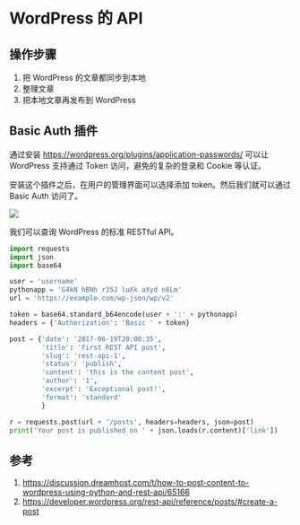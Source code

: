 # WordPress 的 API

<!--
ID: 35f87c5a-377d-4745-82a1-5f312d2934d7
Status: draft
Date: 2019-10-10T00:00:00
Modified: 2020-05-28T14:09:32
wp_id: 1197
-->

## 操作步骤

1. 把 WordPress 的文章都同步到本地
2. 整理文章
3. 把本地文章再发布到 WordPress

## Basic Auth 插件

通过安装 https://wordpress.org/plugins/application-passwords/ 可以让 WordPress 支持通过 Token 访问，避免的复杂的登录和 Cookie 等认证。

安装这个插件之后，在用户的管理界面可以选择添加 token。然后我们就可以通过 Basic Auth 访问了。

![](api_images/passwords.png)

我们可以查询 WordPress 的标准 RESTful API。

```py
import requests
import json
import base64

user = 'username'
pythonapp = 'G4kN hBNh r35J luXk aXyd n6Lm'
url = 'https://example.com/wp-json/wp/v2'

token = base64.standard_b64encode(user + ':' + pythonapp)
headers = {'Authorization': 'Basic ' + token}

post = {'date': '2017-06-19T20:00:35',
        'title': 'First REST API post',
        'slug': 'rest-api-1',
        'status': 'publish',
        'content': 'this is the content post',
        'author': '1',
        'excerpt': 'Exceptional post!',
        'format': 'standard'
        }

r = requests.post(url + '/posts', headers=headers, json=post)
print('Your post is published on ' + json.loads(r.content)['link'])
```

## 参考

1. https://discussion.dreamhost.com/t/how-to-post-content-to-wordpress-using-python-and-rest-api/65166
2. https://developer.wordpress.org/rest-api/reference/posts/#create-a-post

